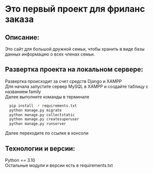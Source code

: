 # Это первый проект для фриланс заказа

## Описание:
Это сайт для большой дружной семьи, чтобы хранить в виде базы данных информацию о всех членах семьи.

## Развертка проекта на локальном сервере:
<p>
Развертка происходит за счет средств Django и XAMPP <br />
Для начала запустите сервер MySQL в XAMPP и создайте таблицу с названием family <br />
Далее выполните команды в терминале
</p>

```bash
  pip install -r requirements.txt
  python manage.py migrate
  python manage.py collectstatic
  python manage.py createsuperuser
  python manage.py runserver
```
Далее переходите по ссылке в консоли
## Технологии и версии:
<p>
  Python == 3.10 <br />
  Остальные модули и версии есть в requirements.txt
</p>

